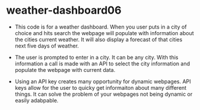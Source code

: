 # weather-dashboard06

* This code is for a weather dashboard. When you user puts in a city of choice and hits search the webpage will populate with information about the cities current weather. It will also display a forecast of that cities next five days of weather. 

* The user is prompted to enter in a city. It can be any city. With this information a call is made with an API to select the city information and populate the webpage with current data.

* Using an API key creates many opportunity for dynamic webpages. API keys allow for the user to quicky get informaiton about many different things. It can solve the problem of your webpages not being dynamic or easily adabpable. 